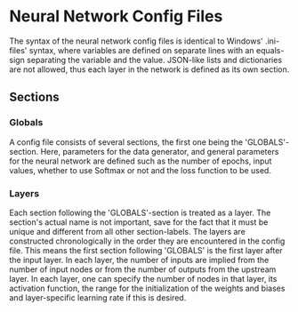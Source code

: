 # Neural Network Config Files

The syntax of the neural network config files is identical to Windows'
.ini-files' syntax, where variables are defined on separate lines with an
equals-sign separating the variable and the value. JSON-like lists and
dictionaries are not allowed, thus each layer in the network is defined as its
own section.

## Sections

### Globals

A config file consists of several sections, the first one being the 'GLOBALS'-
section. Here, parameters for the data generator, and general parameters for
the neural network are defined such as the number of epochs, input values,
whether to use Softmax or not and the loss function to be used.

### Layers

Each section following the 'GLOBALS'-section is treated as a layer. The
section's actual name is not important, save for the fact that it must be
unique and different from all other section-labels. The layers are constructed
chronologically in the order they are encountered in the config file. This means
the first section following 'GLOBALS' is the first layer after the input layer.
In each layer, the number of inputs are implied from the number of input nodes
or from the number of outputs from the upstream layer. In each layer, one can
specify the number of nodes in that layer, its activation function, the range
for the initialization of the weights and biases and layer-specific learning
rate if this is desired.
